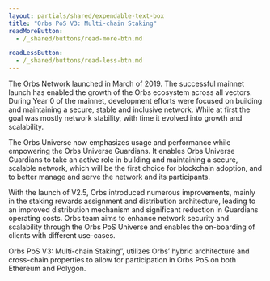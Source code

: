 ```yaml
---
layout: partials/shared/expendable-text-box
title: "Orbs PoS V3: Multi-chain Staking"
readMoreButton:
  - /_shared/buttons/read-more-btn.md

readLessButton:
  - /_shared/buttons/read-less-btn.md
---
```


The Orbs Network launched in March of 2019​. The successful mainnet launch has enabled the growth of the Orbs ecosystem across all vectors. During Year 0 of the mainnet, development efforts were focused on building and maintaining a secure, stable and inclusive network. While at first the goal was mostly network stability, with time it evolved into growth and scalability.

The Orbs Universe now emphasizes usage and performance while empowering the Orbs Universe Guardians. It enables Orbs Universe Guardians to take an active role in building and maintaining a secure, scalable network, which will be the first choice for blockchain adoption, and to better manage and serve the network and its participants.

With the launch of V2.5, Orbs introduced numerous improvements, mainly in the staking rewards assignment and distribution architecture, leading to an improved distribution mechanism and significant reduction in Guardians operating costs. Orbs team aims to enhance network security and scalability through the Orbs PoS Universe and enables the on-boarding of clients with different use-cases.

Orbs PoS V3: Multi-chain Staking”, utilizes Orbs’ hybrid architecture and cross-chain properties to allow for participation in Orbs PoS on both Ethereum and Polygon.
